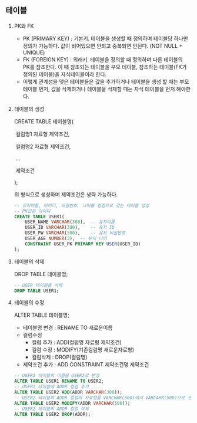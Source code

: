 ## 테이블

1. PK와 FK

   - PK (PRIMARY KEY) : 기본키. 테이블을 생성할 때 정의하며 테이블당 하나만 정의가 가능하다. 값이 비어있으면 안되고 중복되면 안된다. (NOT NULL + UNIQUE)
   - FK (FOREIGN KEY) : 외래키. 테이블을 정의할 때 정의하며 다른 테이블의 PK를 참조한다. 이 때 참조되는 테이블을 부모 테이블, 참조하는 테이블(FK가 정의된 테이블)을 자식테이블이라 한다.
   - 이렇게 관계성을 맺은 테이블들은 값을 추가하거나 테이블을 생성 할 때는 부모 테이블 먼저, 값을 삭제하거나 테이블을 삭제할 때는 자식 테이블을 먼저 해야한다.

2. 테이블의 생성

   CREATE TABLE 테이블명(

   ​		컬럼명1 자료형 제약조건,

   ​		컬럼명2 자료형 제약조건,

   ​		...

   ​		제약조건

   );

   의 형식으로 생성하며 제약조건은 생략 가능하다.

   ````sql
   -- 유저이름, 아이디, 비밀번호, 나이를 컬럼으로 갖는 테이블 생성
   -- PK값은 아이디
   CREATE TABLE USER1(
       USER_NAME VARCHAR(300),	-- 유저이름
       USER_ID VARCHAR(300),	-- 유저 ID
       USER_PW VARCHAR(300),	-- 유저 비밀번호
       USER_AGE NUMBER(3),	-- 유저 나이
       CONSTRAINT USER_PK PRIMARY KEY USER(USER_ID)
   );
   ````

3. 테이블의 삭제

   DROP TABLE 테이블명;

   ````sql
   -- USER 테이블을 삭제
   DROP TABLE USER1;
   ````

4. 테이블의 수정

   ALTER TABLE 테이블명;

   - 테이블명 변경 : RENAME TO 새로운이름
   - 컬럼수정
     - 컬럼 추가 : ADD(컬럼명 자료형 제약조건)
     - 컬럼 수정 : MODIFY(기존컬럼명 새로운자료형)
     - 컬럼삭제 : DROP(컬럼명)
   - 제약조건 추가 : ADD CONSTRAINT 제약조건명 제약조건

   ````sql
   -- USER1 테이블의 이름을 USER2로 변경
   ALTER TABLE USER1 RENAME TO USER2;
   -- USER2 테이블에 ADDR 컬럼 추가
   ALTER TABLE USER2 ADD(ADDR VARCHAR(300));
   -- USER2 테이블의 ADDR 컬럼의 자료형을 VARCHAR(300)에서 VARCAHR(500)으로 변경
   ALTER TABLE USER2 MODIFY(ADDR VARCHAR(500));
   -- USER2 테이블의 ADDR 컬럼 삭제
   ALTER TABLE USER2 DROP(ADDR);
   ````

   





